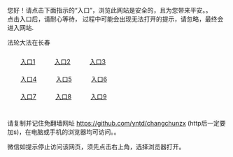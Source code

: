 您好！请点击下面指示的“入口”，浏览此网站是安全的，且为您带来平安。。 <br/>
点击入口后，请耐心等待， 过程中可能会出现无法打开的提示，请忽略，最终会进入网站. </br>

法轮大法在长春<br/>
<div style="padding:10px"><a style="margin:20px" target="_blank" href="https://d2aovboswkw10c.cloudfront.net/2Qpsp?thlbvlp" id="ccLink1" rel="nofollow">入口1</a> <a target="_blank" style="margin:20px" href="https://d39y50ceq7qcwz.cloudfront.net/2Qpsp?zusjk" id="ccLink2" rel="nofollow">入口2</a> <a style="margin:20px" target="_blank" href="https://d3llgy7ikiwvny.cloudfront.net/2Qpsp?nxezwvje" id="ccLink3" rel="nofollow">入口3</a></div>

<div style="padding:10px" ><a style="margin:20px" target="_blank" href="https://d2aovboswkw10c.cloudfront.net/2Qpsp?thlbvlp" id="ccLink4" rel="nofollow">入口4</a> <a style="margin:20px" href="https://d39y50ceq7qcwz.cloudfront.net/2Qpsp?zusjk" target="_blank" id="ccLink5" rel="nofollow">入口5</a> <a style="margin:20px" href="https://d3llgy7ikiwvny.cloudfront.net/2Qpsp?nxezwvje" target="_blank" id="ccLink6" rel="nofollow">入口6</a></div>

<div style="padding:10px"><a style="margin:20px" target="_blank" href="https://d2aovboswkw10c.cloudfront.net/2Qpsp?thlbvlp" id="ccLink7" rel="nofollow">入口7</a> <a style="margin:20px" href="https://d39y50ceq7qcwz.cloudfront.net/2Qpsp?zusjk" target="_blank" id="ccLink8" rel="nofollow">入口8</a> <a style="margin:20px" target="_blank" href="https://d3llgy7ikiwvny.cloudfront.net/2Qpsp?nxezwvje" id="ccLink9" rel="nofollow">入口9</a></div>

<br/>



请复制并记住免翻墙网址 https://github.com/yntd/changchunzx (http后一定要加s)，在电脑或手机的浏览器均可访问。。<br/>

微信如提示停止访问该网页，须先点击右上角，选择浏览器打开。

